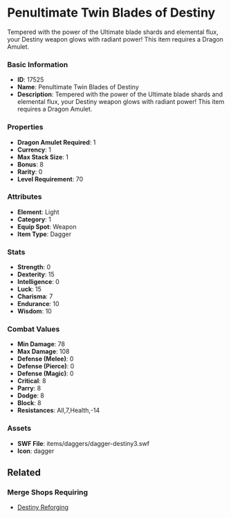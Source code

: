 # Penultimate Twin Blades of Destiny

Tempered with the power of the Ultimate blade shards and elemental flux, your Destiny weapon glows with radiant power! This item requires a Dragon Amulet.

### Basic Information

- **ID**: 17525
- **Name**: Penultimate Twin Blades of Destiny
- **Description**: Tempered with the power of the Ultimate blade shards and elemental flux, your Destiny weapon glows with radiant power! This item requires a Dragon Amulet.

### Properties

- **Dragon Amulet Required**: 1
- **Currency**: 1
- **Max Stack Size**: 1
- **Bonus**: 8
- **Rarity**: 0
- **Level Requirement**: 70

### Attributes

- **Element**: Light
- **Category**: 1
- **Equip Spot**: Weapon
- **Item Type**: Dagger

### Stats

- **Strength**: 0
- **Dexterity**: 15
- **Intelligence**: 0
- **Luck**: 15
- **Charisma**: 7
- **Endurance**: 10
- **Wisdom**: 10

### Combat Values

- **Min Damage**: 78
- **Max Damage**: 108
- **Defense (Melee)**: 0
- **Defense (Pierce)**: 0
- **Defense (Magic)**: 0
- **Critical**: 8
- **Parry**: 8
- **Dodge**: 8
- **Block**: 8
- **Resistances**: All,7,Health,-14

### Assets

- **SWF File**: items/daggers/dagger-destiny3.swf
- **Icon**: dagger

## Related

### Merge Shops Requiring

- [Destiny Reforging](../merge-shops/277-destiny-reforging.md)

